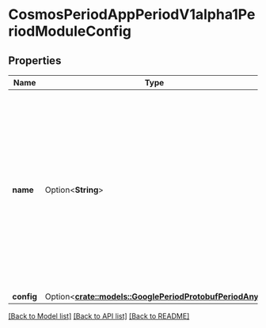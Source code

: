 # CosmosPeriodAppPeriodV1alpha1PeriodModuleConfig

## Properties

Name | Type | Description | Notes
------------ | ------------- | ------------- | -------------
**name** | Option<**String**> | name is the unique name of the module within the app. It should be a name that persists between different versions of a module so that modules can be smoothly upgraded to new versions.  For example, for the module cosmos.bank.module.v1.Module, we may chose to simply name the module \"bank\" in the app. When we upgrade to cosmos.bank.module.v2.Module, the app-specific name \"bank\" stays the same and the framework knows that the v2 module should receive all the same state that the v1 module had. Note: modules should provide info on which versions they can migrate from in the ModuleDescriptor.can_migration_from field. | [optional]
**config** | Option<[**crate::models::GooglePeriodProtobufPeriodAny**](google.protobuf.Any.md)> |  | [optional]

[[Back to Model list]](../README.md#documentation-for-models) [[Back to API list]](../README.md#documentation-for-api-endpoints) [[Back to README]](../README.md)


